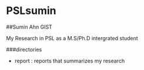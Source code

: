 # PSLsumin
##Sumin Ahn GIST

My Research in PSL as a M.S/Ph.D intergrated student


###directories
* report : reports that summarizes my research
